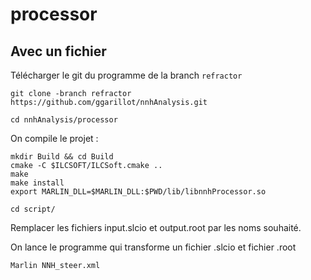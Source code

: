 # processor

## Avec un fichier

Télécharger le git du programme de la branch `refractor`
```
git clone -branch refractor https://github.com/ggarillot/nnhAnalysis.git
```

```
cd nnhAnalysis/processor
```
On compile le projet :
```
mkdir Build && cd Build
cmake -C $ILCSOFT/ILCSoft.cmake ..
make
make install
export MARLIN_DLL=$MARLIN_DLL:$PWD/lib/libnnhProcessor.so
```

```
cd script/
```
Remplacer les fichiers input.slcio et output.root par les noms souhaité.

On lance le programme qui transforme un fichier .slcio et fichier .root
```
Marlin NNH_steer.xml 
```
